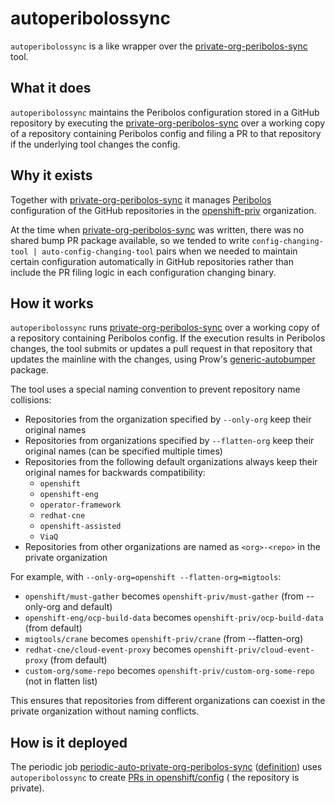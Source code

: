 # autoperibolossync

`autoperibolossync` is a like wrapper over the [private-org-peribolos-sync](../private-org-peribolos-sync) tool.

## What it does

`autoperibolossync` maintains the Peribolos configuration stored in a GitHub repository by executing
the [private-org-peribolos-sync](../private-org-peribolos-sync) over a working copy of a repository containing Peribolos
config and filing a PR to that repository if the underlying tool changes the config.

## Why it exists

Together with [private-org-peribolos-sync](../private-org-peribolos-sync) it
manages [Peribolos](https://github.com/kubernetes/test-infra/tree/master/prow/cmd/peribolos) configuration of the
GitHub repositories in
the [openshift-priv](https://docs.ci.openshift.org/docs/architecture/private-repositories/#openshift-priv-organization) organization. 

At the time when [private-org-peribolos-sync](../private-org-peribolos-sync) was written, there was no shared bump PR
package available, so we tended to write `config-changing-tool | auto-config-changing-tool` pairs when we needed to
maintain certain configuration automatically in GitHub repositories rather than include the PR filing logic in each
configuration changing binary.

## How it works

`autoperibolossync` runs [private-org-peribolos-sync](../private-org-peribolos-sync) over a working copy of a repository
containing Peribolos config. If the execution results in Peribolos changes, the tool submits or updates a pull request
in that repository that updates the mainline with the changes, using
Prow's [generic-autobumper](https://github.com/kubernetes/test-infra/tree/master/prow/cmd/generic-autobumper) package.

The tool uses a special naming convention to prevent repository name collisions:
- Repositories from the organization specified by `--only-org` keep their original names
- Repositories from organizations specified by `--flatten-org` keep their original names (can be specified multiple times)
- Repositories from the following default organizations always keep their original names for backwards compatibility:
  - `openshift`
  - `openshift-eng`
  - `operator-framework`
  - `redhat-cne`
  - `openshift-assisted`
  - `ViaQ`
- Repositories from other organizations are named as `<org>-<repo>` in the private organization

For example, with `--only-org=openshift --flatten-org=migtools`:
- `openshift/must-gather` becomes `openshift-priv/must-gather` (from --only-org and default)
- `openshift-eng/ocp-build-data` becomes `openshift-priv/ocp-build-data` (from default)
- `migtools/crane` becomes `openshift-priv/crane` (from --flatten-org)
- `redhat-cne/cloud-event-proxy` becomes `openshift-priv/cloud-event-proxy` (from default)
- `custom-org/some-repo` becomes `openshift-priv/custom-org-some-repo` (not in flatten list)

This ensures that repositories from different organizations can coexist in the private organization without naming conflicts.

## How is it deployed

The periodic
job [periodic-auto-private-org-peribolos-sync](https://deck-internal-ci.apps.ci.l2s4.p1.openshiftapps.com/?job=periodic-auto-private-org-peribolos-sync) ([definition](https://github.com/openshift/release/blob/18cc2328d72e34afc97cbb544618600c5c7fb656/ci-operator/jobs/infra-periodics.yaml#L1398-L1449))
uses `autoperibolossync` to
create [PRs in openshift/config](https://github.com/openshift/config/pulls?q=is%3Apr+is%3Aclosed+Automate+peribolos+configuration%22) (
the repository is private).
